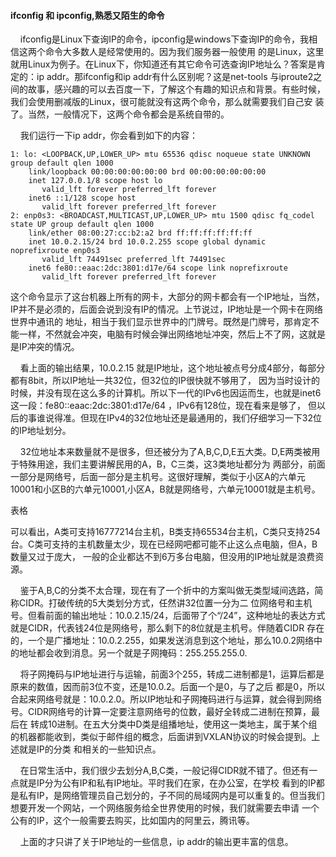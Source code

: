 #### ifconfig 和 ipconfig,熟悉又陌生的命令

&nbsp;&nbsp;&nbsp;&nbsp;ifconfig是Linux下查询IP的命令，ipconfig是windows下查询IP的命令，我相信这两个命令大多数人是经常使用的。因为我们服务器一般使用
的是Linux，这里就用Linux为例子。在Linux下，你知道还有其它命令可选查询IP地址么？答案是肯定的：ip addr。那ifconfig和ip addr有什么区别呢？这是net-tools
与iproute2之间的故事，感兴趣的可以去百度一下，了解这个有趣的知识点和背景。有些时候，我们会使用删减版的Linux，很可能就没有这两个命令，那么就需要我们自己安
装了。当然，一般情况下，这两个命令都会是系统自带的。

&nbsp;&nbsp;&nbsp;&nbsp;我们运行一下ip addr，你会看到如下的内容：
```
1: lo: <LOOPBACK,UP,LOWER_UP> mtu 65536 qdisc noqueue state UNKNOWN group default qlen 1000
    link/loopback 00:00:00:00:00:00 brd 00:00:00:00:00:00
    inet 127.0.0.1/8 scope host lo
       valid_lft forever preferred_lft forever
    inet6 ::1/128 scope host 
       valid_lft forever preferred_lft forever
2: enp0s3: <BROADCAST,MULTICAST,UP,LOWER_UP> mtu 1500 qdisc fq_codel state UP group default qlen 1000
    link/ether 08:00:27:cc:b2:a2 brd ff:ff:ff:ff:ff:ff
    inet 10.0.2.15/24 brd 10.0.2.255 scope global dynamic noprefixroute enp0s3
       valid_lft 74491sec preferred_lft 74491sec
    inet6 fe80::eaac:2dc:3801:d17e/64 scope link noprefixroute 
       valid_lft forever preferred_lft forever
```
这个命令显示了这台机器上所有的网卡，大部分的网卡都会有一个IP地址，当然，IP并不是必须的，后面会说到没有IP的情况。上节说过，IP地址是一个网卡在网络世界中通讯的
地址，相当于我们显示世界中的门牌号。既然是门牌号，那肯定不能一样，不然就会冲突，电脑有时候会弹出网络地址冲突，然后上不了网，这就是是IP冲突的情况。

&nbsp;&nbsp;&nbsp;&nbsp;看上面的输出结果，10.0.2.15 就是IP地址，这个地址被点号分成4部分，每部分都有8bit，所以IP地址一共32位，但32位的IP很快就不够用了，
因为当时设计的时候，并没有现在这么多的计算机。所以下一代的IPv6也因运而生，也就是inet6这一段：fe80::eaac:2dc:3801:d17e/64 ，IPv6有128位，现在看来是够了，
但以后的事谁说得准。但现在IPv4的32位地址还是最通用的，我们仔细学习一下32位的IP地址划分。

&nbsp;&nbsp;&nbsp;&nbsp;32位地址本来数量就不是很多，但还被分为了A,B,C,D,E五大类。D,E两类被用于特殊用途，我们主要讲解民用的A，B，C三类，这3类地址都分为
两部分，前面一部分是网络号，后面一部分是主机号。这很好理解，类似于小区A的六单元10001和小区B的六单元10001,小区A，B就是网络号，六单元10001就是主机号。

表格

可以看出，A类可支持16777214台主机，B类支持65534台主机，C类只支持254台。C类可支持的主机数量太少，现在已经网吧都可能不止这么点电脑，但A，B数量又过于庞大，
一般的企业都达不到6万多台电脑，但没用的IP地址就是浪费资源。

&nbsp;&nbsp;&nbsp;&nbsp;鉴于A,B,C的分类不太合理，现在有了一个折中的方案叫做无类型域间选路，简称CIDR。打破传统的5大类划分方式，任然讲32位置一分为二
位网络号和主机号。但看前面的输出地址：10.0.2.15/24，后面带了个“/24”，这种地址的表达方式就是CIDR，代表钱24位是网络号，那么剩下的8位就是主机号。伴随着CIDR
存在的，一个是广播地址：10.0.2.255，如果发送消息到这个地址，那么10.0.2网络中的地址都会收到消息。另一个就是子网掩码：255.255.255.0.

&nbsp;&nbsp;&nbsp;&nbsp;将子网掩码与IP地址进行与运输，前面3个255，转成二进制都是1，运算后都是原来的数值，因而前3位不变，还是10.0.2。后面一个是0，与了之后
都是0，所以合起来网络号就是：10.0.2.0。所以IP地址和子网掩码进行与运算，就会得到网络号。CIDR网络号的计算一定要注意网络号的位数，最好全转成二进制在预算，最后在
转成10进制。在五大分类中D类是组播地址，使用这一类地主，属于某个组的机器都能收到，类似于邮件组的概念，后面讲到VXLAN协议的时候会提到。上述就是IP的分类
和相关的一些知识点。

&nbsp;&nbsp;&nbsp;&nbsp;在日常生活中，我们很少去划分A,B,C类，一般记得CIDR就不错了。但还有一点就是IP分为公有IP和私有IP地址。平时我们在家，在办公室，在学校
看到的IP都是私有IP，是网络管理员自己划分的，子不同的局域网内是可以重复的。但当我们想要开发一个网站，一个网络服务给全世界使用的时候，我们就需要去申请
一个公有的IP，这个一般需要去购买，比如国内的阿里云，腾讯等。

&nbsp;&nbsp;&nbsp;&nbsp;上面的才只讲了关于IP地址的一些信息，ip addr的输出更丰富的信息。
